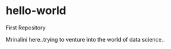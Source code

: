 # hello-world
First Repository

Mrinalini here..trying to venture into the world of data science..


